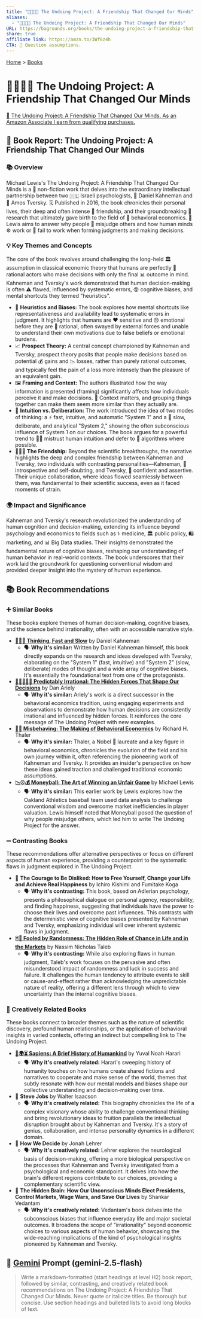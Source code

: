 ```yaml
---
title: "🧑‍🤝‍🧑🧠 The Undoing Project: A Friendship That Changed Our Minds"
aliases:
  - "🧑‍🤝‍🧑🧠 The Undoing Project: A Friendship That Changed Our Minds"
URL: https://bagrounds.org/books/the-undoing-project-a-friendship-that-changed-our-minds
share: true
affiliate link: https://amzn.to/3Wf6z4h
CTA: 🧠 Question assumptions.
---
```

[Home](../index.md) > [Books](./index.md)  
# 🧑‍🤝‍🧑🧠 The Undoing Project: A Friendship That Changed Our Minds  
[🛒 The Undoing Project: A Friendship That Changed Our Minds. As an Amazon Associate I earn from qualifying purchases.](https://amzn.to/3Wf6z4h)  
  
## 📖 Book Report: The Undoing Project: A Friendship That Changed Our Minds  
  
### 📚 Overview  
  
Michael Lewis's The Undoing Project: A Friendship That Changed Our Minds is a 🧐 non-fiction work that delves into the extraordinary intellectual partnership between two 🇮🇱 Israeli psychologists, 🧠 Daniel Kahneman and 🧠 Amos Tversky. 🗓️ Published in 2016, the book chronicles their personal lives, their deep and often intense 🤝 friendship, and their groundbreaking 🔬 research that ultimately gave birth to the field of 💸 behavioral economics. 🎯 Lewis aims to answer why people 🤔 misjudge others and how human minds ⚙️ work or 🚫 fail to work when forming judgments and making decisions.  
  
### 💡 Key Themes and Concepts  
  
The core of the book revolves around challenging the long-held 🏛️ assumption in classical economic theory that humans are perfectly 🤖 rational actors who make decisions with only the final 📊 outcome in mind. Kahneman and Tversky's work demonstrated that human decision-making is often ⚠️ flawed, influenced by systematic errors, 😵 cognitive biases, and mental shortcuts they termed "heuristics".  
  
* 🧩 **Heuristics and Biases:** The book explores how mental shortcuts like representativeness and availability lead to systematic errors in judgment. It highlights that humans are ❤️ sensitive and 😢 emotional before they are 🧠 rational, often swayed by external forces and unable to understand their own motivations due to false beliefs or emotional burdens.  
* 📈 **Prospect Theory:** A central concept championed by Kahneman and Tversky, prospect theory posits that people make decisions based on potential 💰 gains and 📉 losses, rather than purely rational outcomes, and typically feel the pain of a loss more intensely than the pleasure of an equivalent gain.  
* 🖼️ **Framing and Context:** The authors illustrated how the way information is presented (framing) significantly affects how individuals perceive it and make decisions. 📍 Context matters, and grouping things together can make them seem more similar than they actually are.  
* 🤔 **Intuition vs. Deliberation:** The work introduced the idea of two modes of thinking: a ⚡ fast, intuitive, and automatic "System 1" and a 🐌 slow, deliberate, and analytical "System 2," showing the often subconscious influence of System 1 on our choices. The book argues for a powerful trend to 🙅‍♀️ mistrust human intuition and defer to 🤖 algorithms where possible.  
* 🧑‍🤝‍🧑 **The Friendship:** Beyond the scientific breakthroughs, the narrative highlights the deep and complex friendship between Kahneman and Tversky, two individuals with contrasting personalities—Kahneman, 🧘 introspective and self-doubting, and Tversky, 💪 confident and assertive. Their unique collaboration, where ideas flowed seamlessly between them, was fundamental to their scientific success, even as it faced moments of strain.  
  
### 🌍 Impact and Significance  
  
Kahneman and Tversky's research revolutionized the understanding of human cognition and decision-making, extending its influence beyond psychology and economics to fields such as ⚕️ medicine, 🏛️ public policy, 🛍️ marketing, and 📊 Big Data studies. Their insights demonstrated the fundamental nature of cognitive biases, reshaping our understanding of human behavior in real-world contexts. The book underscores that their work laid the groundwork for questioning conventional wisdom and provided deeper insight into the mystery of human experience.  
  
## 📚 Book Recommendations  
  
### ➕ Similar Books  
  
These books explore themes of human decision-making, cognitive biases, and the science behind irrationality, often with an accessible narrative style.  
  
* **[🤔🐇🐢 Thinking, Fast and Slow](./thinking-fast-and-slow.md)** by Daniel Kahneman  
    * 🗣️ **Why it's similar:** Written by Daniel Kahneman himself, this book directly expands on the research and ideas developed with Tversky, elaborating on the "System 1" (fast, intuitive) and "System 2" (slow, deliberate) modes of thought and a wide array of cognitive biases. It's essentially the foundational text from one of the protagonists.  
* **[🔮🤷🏼‍♀️🤪 Predictably Irrational: The Hidden Forces That Shape Our Decisions](./predictably-irrational.md)** by Dan Ariely  
    * 🗣️ **Why it's similar:** Ariely's work is a direct successor in the behavioral economics tradition, using engaging experiments and observations to demonstrate how human decisions are consistently irrational and influenced by hidden forces. It reinforces the core message of The Undoing Project with new examples.  
* **[🤔💸 Misbehaving: The Making of Behavioral Economics](./misbehaving-the-making-of-behavioral-economics.md)** by Richard H. Thaler  
    * 🗣️ **Why it's similar:** Thaler, a Nobel 🏅 laureate and a key figure in behavioral economics, chronicles the evolution of the field and his own journey within it, often referencing the pioneering work of Kahneman and Tversky. It provides an insider's perspective on how these ideas gained traction and challenged traditional economic assumptions.  
* **[📉⚾💰 Moneyball: The Art of Winning an Unfair Game](./moneyball.md)** by Michael Lewis  
    * 🗣️ **Why it's similar:** This earlier work by Lewis explores how the Oakland Athletics baseball team used data analysis to challenge conventional wisdom and overcome market inefficiencies in player valuation. Lewis himself noted that Moneyball posed the question of why people misjudge others, which led him to write The Undoing Project for the answer.  
  
### ➖ Contrasting Books  
  
These recommendations offer alternative perspectives or focus on different aspects of human experience, providing a counterpoint to the systematic flaws in judgment explored in The Undoing Project.  
  
* 🧘 **The Courage to Be Disliked: How to Free Yourself, Change your Life and Achieve Real Happiness** by Ichiro Kishimi and Fumitake Koga  
    * 🗣️ **Why it's contrasting:** This book, based on Adlerian psychology, presents a philosophical dialogue on personal agency, responsibility, and finding happiness, suggesting that individuals have the power to choose their lives and overcome past influences. This contrasts with the deterministic view of cognitive biases presented by Kahneman and Tversky, emphasizing individual will over inherent systemic flaws in judgment.  
* **[🃏🎲 Fooled by Randomness: The Hidden Role of Chance in Life and in the Markets](./fooled-by-randomness-the-hidden-role-of-chance-in-life-and-in-the-markets.md)** by Nassim Nicholas Taleb  
    * 🗣️ **Why it's contrasting:** While also exploring flaws in human judgment, Taleb's work focuses on the pervasive and often misunderstood impact of randomness and luck in success and failure. It challenges the human tendency to attribute events to skill or cause-and-effect rather than acknowledging the unpredictable nature of reality, offering a different lens through which to view uncertainty than the internal cognitive biases.  
  
### 🎨 Creatively Related Books  
  
These books connect to broader themes such as the nature of scientific discovery, profound human relationships, or the application of behavioral insights in varied contexts, offering an indirect but compelling link to The Undoing Project.  
  
* **[📜🌍⏳ Sapiens: A Brief History of Humankind](./sapiens-a-brief-history-of-humankind.md)** by Yuval Noah Harari  
    * 🗣️ **Why it's creatively related:** Harari's sweeping history of humanity touches on how humans create shared fictions and narratives to cooperate and make sense of the world, themes that subtly resonate with how our mental models and biases shape our collective understanding and decision-making over time.  
* 🍎 **Steve Jobs** by Walter Isaacson  
    * 🗣️ **Why it's creatively related:** This biography chronicles the life of a complex visionary whose ability to challenge conventional thinking and bring revolutionary ideas to fruition parallels the intellectual disruption brought about by Kahneman and Tversky. It's a story of genius, collaboration, and intense personality dynamics in a different domain.  
* 🧠 **How We Decide** by Jonah Lehrer  
    * 🗣️ **Why it's creatively related:** Lehrer explores the neurological basis of decision-making, offering a more biological perspective on the processes that Kahneman and Tversky investigated from a psychological and economic standpoint. It delves into how the brain's different regions contribute to our choices, providing a complementary scientific view.  
* 🤫 **The Hidden Brain: How Our Unconscious Minds Elect Presidents, Control Markets, Wage Wars, and Save Our Lives** by Shankar Vedantam  
    * 🗣️ **Why it's creatively related:** Vedantam's book delves into the subconscious biases that influence everyday life and major societal outcomes. It broadens the scope of "irrationality" beyond economic choices to various aspects of human behavior, showcasing the wide-reaching implications of the kind of psychological insights pioneered by Kahneman and Tversky.  
  
## 💬 [Gemini](https://gemini.google.com) Prompt (gemini-2.5-flash)  
> Write a markdown-formatted (start headings at level H2) book report, followed by similar, contrasting, and creatively related book recommendations on The Undoing Project: A Friendship That Changed Our Minds. Never quote or italicize titles. Be thorough but concise. Use section headings and bulleted lists to avoid long blocks of text.